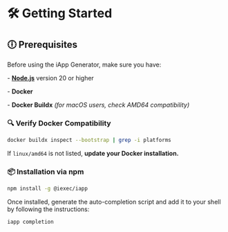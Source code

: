 # 🛠 Getting Started

## 🕕 Prerequisites

Before using the iApp Generator, make sure you have:

\- [**Node.js**](https://nodejs.org/en/) version 20 or higher

\- **Docker**


\- **Docker Buildx** _(for macOS users, check AMD64 compatibility)_

### 🔍 Verify Docker Compatibility

```bash
docker buildx inspect --bootstrap | grep -i platforms
```

If `linux/amd64` is not listed, **update your Docker installation.**

### 📦 Installation via npm

```bash
npm install -g @iexec/iapp
```

Once installed, generate the auto-completion script and add it to your shell by
following the instructions:

```bash
iapp completion
```
